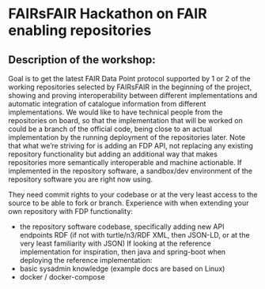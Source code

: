 # FAIRsFAIR Hackathon on FAIR enabling repositories

## Description of the workshop: 
Goal is to get the latest FAIR Data Point protocol supported by 1 or 2 of the working repositories selected by FAIRsFAIR in the beginning of the project, showing and proving interoperability between different implementations and automatic integration of catalogue information from different implementations. 
We would like to have technical people from the repositories on board, so that the implementation that will be worked on could be a branch of the official code, being close to an actual implementation by the running deployment of the repositories later.
Note that what we’re striving for is adding an FDP API, not replacing any existing repository functionality but adding an additional way that makes repositories more semantically interoperable and machine actionable.
If implemented in the repository software, a sandbox/dev environment of the repository software you are right now using.

 They need commit rights to your codebase or at the very least access to the source to be able to fork or branch. Experience with when extending your own repository with FDP functionality: 
- the repository software codebase, specifically adding new API endpoints RDF (if not with turtle/n3/RDF XML, then JSON-LD, or at the very least familiarity with JSON)
If looking at the reference implementation for inspiration, then java and spring-boot when deploying the reference implementation:
- basic sysadmin knowledge (example docs are based on Linux)
- docker / docker-compose 
